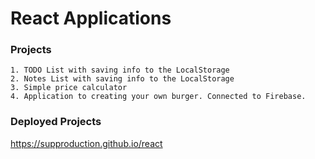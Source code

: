 # React Applications


### Projects

```
1. TODO List with saving info to the LocalStorage
2. Notes List with saving info to the LocalStorage
3. Simple price calculator
4. Application to creating your own burger. Connected to Firebase.

```

### Deployed Projects

https://supproduction.github.io/react